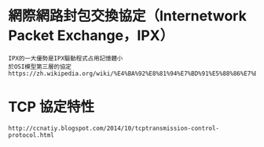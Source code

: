 # 網際網路封包交換協定（Internetwork Packet Exchange，IPX）
~~~
IPX的一大優勢是IPX驅動程式占用記憶體小
於OSI模型第三層的協定
https://zh.wikipedia.org/wiki/%E4%BA%92%E8%81%94%E7%BD%91%E5%88%86%E7%BB%84%E4%BA%A4%E6%8D%A2%E5%8D%8F%E8%AE%AE
~~~
# TCP 協定特性
~~~
http://ccnatiy.blogspot.com/2014/10/tcptransmission-control-protocol.html
~~~ 
# 
